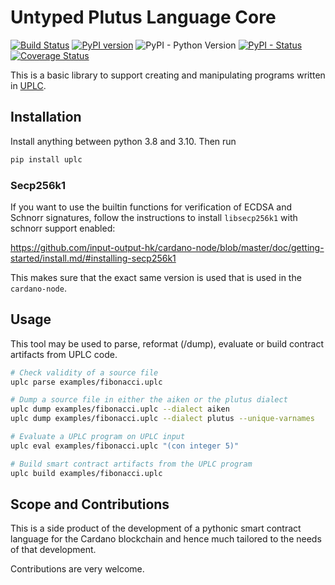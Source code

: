 Untyped Plutus Language Core 
==================================================
[![Build Status](https://app.travis-ci.com/ImperatorLang/uplc.svg?branch=master)](https://app.travis-ci.com/ImperatorLang/uplc)
 [![PyPI version](https://badge.fury.io/py/uplc.svg)](https://pypi.org/project/uplc/)
 ![PyPI - Python Version](https://img.shields.io/pypi/pyversions/uplc.svg)
 [![PyPI - Status](https://img.shields.io/pypi/status/uplc.svg)](https://pypi.org/project/uplc/)
[![Coverage Status](https://coveralls.io/repos/github/ImperatorLang/uplc/badge.svg?branch=master)](https://coveralls.io/github/ImperatorLang/uplc?branch=master)

This is a basic library to support creating and manipulating programs written in [UPLC](https://blog.hachi.one/post/an-introduction-to-plutus-core/).

## Installation

Install anything between python 3.8 and 3.10.
Then run

```bash
pip install uplc
```

### Secp256k1

If you want to use the builtin functions for verification of ECDSA and Schnorr signatures,
follow the instructions to install `libsecp256k1` with schnorr support enabled:

https://github.com/input-output-hk/cardano-node/blob/master/doc/getting-started/install.md/#installing-secp256k1

This makes sure that the exact same version is used that is used in the `cardano-node`.

## Usage

This tool may be used to parse, reformat (/dump), evaluate or build contract artifacts from UPLC code.

```bash
# Check validity of a source file
uplc parse examples/fibonacci.uplc

# Dump a source file in either the aiken or the plutus dialect
uplc dump examples/fibonacci.uplc --dialect aiken
uplc dump examples/fibonacci.uplc --dialect plutus --unique-varnames

# Evaluate a UPLC program on UPLC input
uplc eval examples/fibonacci.uplc "(con integer 5)"

# Build smart contract artifacts from the UPLC program
uplc build examples/fibonacci.uplc
```


## Scope and Contributions
This is a side product of the development of a pythonic smart contract language for the Cardano blockchain
and hence much tailored to the needs of that development.

Contributions are very welcome.
